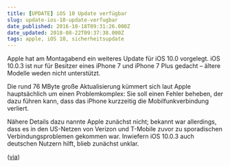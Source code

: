 ```yaml
---
title: [UPDATE] iOS 10 Update verfügbar
slug: update-ios-10-update-verfugbar
date_published: 2016-10-18T09:31:26.000Z
date_updated: 2018-08-22T09:37:38.000Z
tags: apple, iOS 10, sicherheitsupdate
---
```


Apple hat am Montagabend ein weiteres Update für iOS 10.0 vorgelegt. iOS 10.0.3 ist nur für Besitzer eines iPhone 7 und iPhone 7 Plus gedacht – ältere Modelle weden nicht unterstützt. 

Die rund 76 MByte große Aktualisierung kümmert sich laut Apple hauptsächlich um einen Problemkomplex: Sie soll einen Fehler beheben, der dazu führen kann, dass das iPhone kurzzeitig die Mobilfunkverbindung verliert.

Nähere Details dazu nannte Apple zunächst nicht; bekannt war allerdings, dass es in den US-Netzen von Verizon und T-Mobile zuvor zu sporadischen Verbindungsproblemen gekommen war. Inwiefern iOS 10.0.3 auch deutschen Nutzern hilft, blieb zunächst unklar.

([via](https://www.heise.de/newsticker/meldung/Apple-veroeffentlicht-iOS-Update-fuer-iPhone-7-und-7-Plus-3352497.html))
